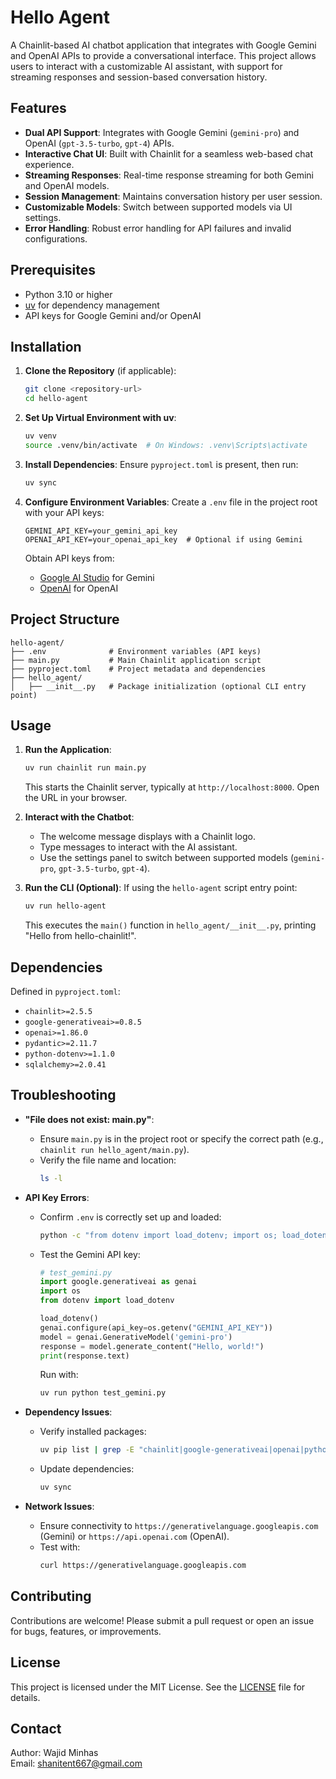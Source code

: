 # Hello Agent

A Chainlit-based AI chatbot application that integrates with Google Gemini and OpenAI APIs to provide a conversational interface. This project allows users to interact with a customizable AI assistant, with support for streaming responses and session-based conversation history.

## Features

- **Dual API Support**: Integrates with Google Gemini (`gemini-pro`) and OpenAI (`gpt-3.5-turbo`, `gpt-4`) APIs.
- **Interactive Chat UI**: Built with Chainlit for a seamless web-based chat experience.
- **Streaming Responses**: Real-time response streaming for both Gemini and OpenAI models.
- **Session Management**: Maintains conversation history per user session.
- **Customizable Models**: Switch between supported models via UI settings.
- **Error Handling**: Robust error handling for API failures and invalid configurations.

## Prerequisites

- Python 3.10 or higher
- [uv](https://github.com/astral-sh/uv) for dependency management
- API keys for Google Gemini and/or OpenAI

## Installation

1. **Clone the Repository** (if applicable):
   ```bash
   git clone <repository-url>
   cd hello-agent
   ```

2. **Set Up Virtual Environment with uv**:
   ```bash
   uv venv
   source .venv/bin/activate  # On Windows: .venv\Scripts\activate
   ```

3. **Install Dependencies**:
   Ensure `pyproject.toml` is present, then run:
   ```bash
   uv sync
   ```

4. **Configure Environment Variables**:
   Create a `.env` file in the project root with your API keys:
   ```env
   GEMINI_API_KEY=your_gemini_api_key
   OPENAI_API_KEY=your_openai_api_key  # Optional if using Gemini
   ```
   Obtain API keys from:
   - [Google AI Studio](https://makersuite.google.com/) for Gemini
   - [OpenAI](https://platform.openai.com/) for OpenAI

## Project Structure

```
hello-agent/
├── .env              # Environment variables (API keys)
├── main.py           # Main Chainlit application script
├── pyproject.toml    # Project metadata and dependencies
├── hello_agent/
│   ├── __init__.py   # Package initialization (optional CLI entry point)
```

## Usage

1. **Run the Application**:
   ```bash
   uv run chainlit run main.py
   ```
   This starts the Chainlit server, typically at `http://localhost:8000`. Open the URL in your browser.

2. **Interact with the Chatbot**:
   - The welcome message displays with a Chainlit logo.
   - Type messages to interact with the AI assistant.
   - Use the settings panel to switch between supported models (`gemini-pro`, `gpt-3.5-turbo`, `gpt-4`).

3. **Run the CLI (Optional)**:
   If using the `hello-agent` script entry point:
   ```bash
   uv run hello-agent
   ```
   This executes the `main()` function in `hello_agent/__init__.py`, printing "Hello from hello-chainlit!".

## Dependencies

Defined in `pyproject.toml`:
- `chainlit>=2.5.5`
- `google-generativeai>=0.8.5`
- `openai>=1.86.0`
- `pydantic>=2.11.7`
- `python-dotenv>=1.1.0`
- `sqlalchemy>=2.0.41`

## Troubleshooting

- **"File does not exist: main.py"**:
  - Ensure `main.py` is in the project root or specify the correct path (e.g., `chainlit run hello_agent/main.py`).
  - Verify the file name and location:
    ```bash
    ls -l
    ```

- **API Key Errors**:
  - Confirm `.env` is correctly set up and loaded:
    ```bash
    python -c "from dotenv import load_dotenv; import os; load_dotenv(); print(os.getenv('GEMINI_API_KEY'))"
    ```
  - Test the Gemini API key:
    ```python
    # test_gemini.py
    import google.generativeai as genai
    import os
    from dotenv import load_dotenv

    load_dotenv()
    genai.configure(api_key=os.getenv("GEMINI_API_KEY"))
    model = genai.GenerativeModel('gemini-pro')
    response = model.generate_content("Hello, world!")
    print(response.text)
    ```
    Run with:
    ```bash
    uv run python test_gemini.py
    ```

- **Dependency Issues**:
  - Verify installed packages:
    ```bash
    uv pip list | grep -E "chainlit|google-generativeai|openai|python-dotenv"
    ```
  - Update dependencies:
    ```bash
    uv sync
    ```

- **Network Issues**:
  - Ensure connectivity to `https://generativelanguage.googleapis.com` (Gemini) or `https://api.openai.com` (OpenAI).
  - Test with:
    ```bash
    curl https://generativelanguage.googleapis.com
    ```

## Contributing

Contributions are welcome! Please submit a pull request or open an issue for bugs, features, or improvements.

## License

This project is licensed under the MIT License. See the [LICENSE](LICENSE) file for details.

## Contact

Author: Wajid Minhas  
Email: shanitent667@gmail.com

